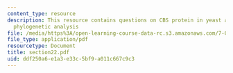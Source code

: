 ```yaml
---
content_type: resource
description: This resource contains questions on CBS protein in yeast and humans and
  phylogenetic analysis
file: /media/https%3A/open-learning-course-data-rc.s3.amazonaws.com/7-014-introductory-biology-spring-2005/ddf250a6e1a3e33c5bf9a011c667c9c3_section22.pdf
file_type: application/pdf
resourcetype: Document
title: section22.pdf
uid: ddf250a6-e1a3-e33c-5bf9-a011c667c9c3
---
```

